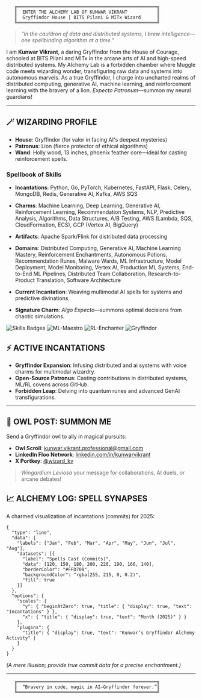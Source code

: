 ```
   ╔════════════════════════════════════════════════════╗
   ║  ENTER THE ALCHEMY LAB OF KUNWAR VIKRANT           ║
   ║  Gryffindor House | BITS Pilani & MITx Wizard      ║
   ╚════════════════════════════════════════════════════╝
```

> *“In the cauldron of data and distributed systems, I brew intelligence—one spellbinding algorithm at a time.”*

I am **Kunwar Vikrant**, a daring Gryffindor from the House of Courage, schooled at BITS Pilani and MITx in the arcane arts of AI and high-speed distributed systems. My Alchemy Lab is a forbidden chamber where Muggle code meets wizarding wonder, transfiguring raw data and systems into autonomous marvels. As a true Gryffindor, I charge into uncharted realms of distributed computing, generative AI, machine learning, and reinforcement learning with the bravery of a lion. *Expecto Patronum*—summon my neural guardians!

---

## 🪄 WIZARDING PROFILE

- **House**: Gryffindor (for valor in facing AI's deepest mysteries)
- **Patronus**: Lion (fierce protector of ethical algorithms)
- **Wand**: Holly wood, 13 inches, phoenix feather core—ideal for casting reinforcement spells.

### Spellbook of Skills
- **Incantations**: Python, Go, PyTorch, Kubernetes, FastAPI, Flask, Celery, MongoDB, Redis, Generative AI, Kafka, AWS SQS
- **Charms**: Machine Learning, Deep Learning, Generative AI, Reinforcement Learning, Recommendation Systems, NLP, Predictive Analysis, Algorithms, Data Structures, A/B Testing, AWS (Lambda, SQS, CloudFormation, ECS), GCP (Vertex AI, BigQuery)
- **Artifacts**: Apache Spark/Flink for distributed data processing
- **Domains**: Distributed Computing, Generative AI, Machine Learning Mastery, Reinforcement Enchantments, Autonomous Potions, Recommendation Runes, Malware Wards, ML Infrastructure, Model Deployment, Model Monitoring, Vertex AI, Production ML Systems, End-to-End ML Pipelines, Distributed Team Collaboration, Research-to-Product Translation, Software Architecture

- **Current Incantation**: Weaving multimodal AI spells for systems and predictive divinations.
- **Signature Charm**: *Algo Expecto*—summons optimal decisions from chaotic simulations.

![Skills Badges](https://img.shields.io/badge/Python-Master-3776AB?style=for-the-badge&logo=python&logoColor=white) ![ML-Maestro](https://img.shields.io/badge/Machine%20Learning-Maestro-FF6F00?style=for-the-badge&logo=tensorflow&logoColor=white) ![RL-Enchanter](https://img.shields.io/badge/Reinforcement%20Learning-Enchanter-4CAF50?style=for-the-badge&logo=robot&logoColor=white) ![Gryffindor](https://img.shields.io/badge/House-Gryffindor-FFD700?style=for-the-badge&logo=shield&logoColor=740001)



## ⚡ ACTIVE INCANTATIONS

- **Gryffindor Expansion**: Infusing distributed and ai systems with voice charms for multimodal wizardry.
- **Open-Source Patronus**: Casting contributions in distributed systems, ML/RL covens across GitHub.
- **Forbidden Leap**: Delving into quantum runes and advanced GenAI transfigurations.

---

## 🦉 OWL POST: SUMMON ME

Send a Gryffindor owl to ally in magical pursuits:

- **Owl Scroll**: kunwar.vikrant.professional@gmail.com
- **LinkedIn Floo Network**: [linkedin.com/in/kunwarvikrant](https://www.linkedin.com/in/kunwarvikrant/)
- **X Portkey**: [@wizard_kv](https://x.com/wizard_kv)

> *Wingardium Leviosa* your message for collaborations, AI duels, or arcane debates!


## 📈 ALCHEMY LOG: SPELL SYNAPSES

A charmed visualization of incantations (commits) for 2025:

```chartjs
{
  "type": "line",
  "data": {
    "labels": ["Jan", "Feb", "Mar", "Apr", "May", "Jun", "Jul", "Aug"],
    "datasets": [{
      "label": "Spells Cast (Commits)",
      "data": [120, 150, 180, 200, 220, 190, 160, 140],
      "borderColor": "#FFD700",
      "backgroundColor": "rgba(255, 215, 0, 0.2)",
      "fill": true
    }]
  },
  "options": {
    "scales": {
      "y": { "beginAtZero": true, "title": { "display": true, "text": "Incantations" } },
      "x": { "title": { "display": true, "text": "Month (2025)" } }
    },
    "plugins": {
      "title": { "display": true, "text": "Kunwar’s Gryffindor Alchemy Activity" }
    }
  }
}
```

*(A mere illusion; provide true commit data for a precise enchantment.)*

---

```
   ╔════════════════════════════════════════════════════╗
   ║  “Bravery in code, magic in AI—Gryffindor forever.”║
   ╚════════════════════════════════════════════════════╝
```
